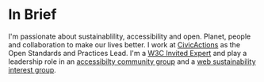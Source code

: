 # In Brief

I'm passionate about sustainablility, accessibility and open. Planet, people and collaboration to make our lives better. I work at [CivicActions](https://civicactions.com/) as the Open Standards and Practices Lead. I'm a [W3C Invited Expert](https://www.w3.org/invited-experts/list/?initial=g) and play a leadership role in an [accessibilty community group](https://www.w3.org/community/arrm/) and a [web sustainability interest group](https://www.w3.org/groups/ig/sustainableweb/).